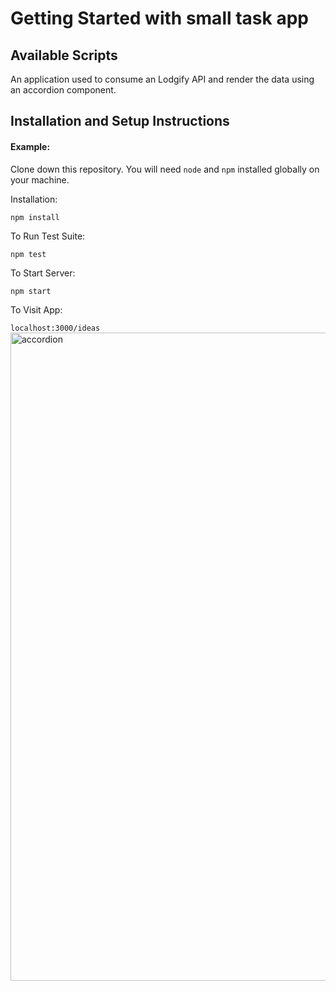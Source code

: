 # Getting Started with small task app


## Available Scripts

An application used to consume an Lodgify API and render the data using an accordion component.

## Installation and Setup Instructions

#### Example:  

Clone down this repository. You will need `node` and `npm` installed globally on your machine.  

Installation:

`npm install`  

To Run Test Suite:  

`npm test`  

To Start Server:

`npm start`  

To Visit App:

`localhost:3000/ideas`  
<img width="1037" alt="accordion" src="https://user-images.githubusercontent.com/61159123/145215276-2e507800-2546-48e0-a98e-1485157459db.png">
